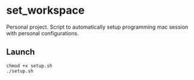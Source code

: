 # set_workspace

Personal project. Script to automatically setup programming mac session with personal configurations.

## Launch

```
chmod +x setup.sh
./setup.sh
```
